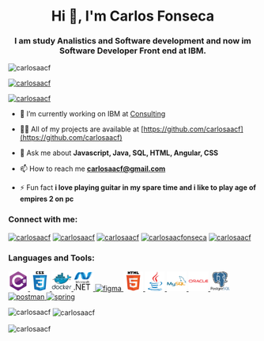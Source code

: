 <h1 align="center">Hi 👋, I'm Carlos Fonseca</h1>
<h3 align="center">I am study Analistics and Software development and now im Software Developer Front end at IBM.</h3>

<p align="left"> <img src="https://komarev.com/ghpvc/?username=carlosaacf&label=Profile%20views&color=0e75b6&style=flat" alt="carlosaacf" /> </p>

<p align="left"> <a href="https://github.com/ryo-ma/github-profile-trophy"><img src="https://github-profile-trophy.vercel.app/?username=carlosaacf" alt="carlosaacf" /></a> </p>

<p align="left"> <a href="https://twitter.com/carlosaacf" target="blank"><img src="https://img.shields.io/twitter/follow/carlosaacf?logo=twitter&style=for-the-badge" alt="carlosaacf" /></a> </p>

- 🔭 I’m currently working on IBM at [Consulting](https://www.ibm.com/us-en/)

- 👨‍💻 All of my projects are available at [https://github.com/carlosaacf](https://github.com/carlosaacf)

- 💬 Ask me about **Javascript, Java, SQL, HTML, Angular, CSS**

- 📫 How to reach me **carlosaacf@gmail.com**

- ⚡ Fun fact **i love playing guitar in my spare time and i like to play age of empires 2 on pc**

<h3 align="left">Connect with me:</h3>
<p align="left">
<a href="https://twitter.com/carlosaacf" target="blank"><img align="center" src="https://raw.githubusercontent.com/rahuldkjain/github-profile-readme-generator/master/src/images/icons/Social/twitter.svg" alt="carlosaacf" height="30" width="40" /></a>
<a href="https://linkedin.com/in/carlosaacf" target="blank"><img align="center" src="https://raw.githubusercontent.com/rahuldkjain/github-profile-readme-generator/master/src/images/icons/Social/linked-in-alt.svg" alt="carlosaacf" height="30" width="40" /></a>
<a href="https://fb.com/carlosaacf" target="blank"><img align="center" src="https://raw.githubusercontent.com/rahuldkjain/github-profile-readme-generator/master/src/images/icons/Social/facebook.svg" alt="carlosaacf" height="30" width="40" /></a>
<a href="https://instagram.com/carlosaacfonseca" target="blank"><img align="center" src="https://raw.githubusercontent.com/rahuldkjain/github-profile-readme-generator/master/src/images/icons/Social/instagram.svg" alt="carlosaacfonseca" height="30" width="40" /></a>
<a href="https://www.codechef.com/users/carlosaacf" target="blank"><img align="center" src="https://cdn.jsdelivr.net/npm/simple-icons@3.1.0/icons/codechef.svg" alt="carlosaacf" height="30" width="40" /></a>
</p>

<h3 align="left">Languages and Tools:</h3>
<p align="left"> <a href="https://www.w3schools.com/cs/" target="_blank" rel="noreferrer"> <img src="https://raw.githubusercontent.com/devicons/devicon/master/icons/csharp/csharp-original.svg" alt="csharp" width="40" height="40"/> </a> <a href="https://www.w3schools.com/css/" target="_blank" rel="noreferrer"> <img src="https://raw.githubusercontent.com/devicons/devicon/master/icons/css3/css3-original-wordmark.svg" alt="css3" width="40" height="40"/> </a> <a href="https://www.docker.com/" target="_blank" rel="noreferrer"> <img src="https://raw.githubusercontent.com/devicons/devicon/master/icons/docker/docker-original-wordmark.svg" alt="docker" width="40" height="40"/> </a> <a href="https://dotnet.microsoft.com/" target="_blank" rel="noreferrer"> <img src="https://raw.githubusercontent.com/devicons/devicon/master/icons/dot-net/dot-net-original-wordmark.svg" alt="dotnet" width="40" height="40"/> </a> <a href="https://www.figma.com/" target="_blank" rel="noreferrer"> <img src="https://www.vectorlogo.zone/logos/figma/figma-icon.svg" alt="figma" width="40" height="40"/> </a> <a href="https://www.w3.org/html/" target="_blank" rel="noreferrer"> <img src="https://raw.githubusercontent.com/devicons/devicon/master/icons/html5/html5-original-wordmark.svg" alt="html5" width="40" height="40"/> </a> <a href="https://www.java.com" target="_blank" rel="noreferrer"> <img src="https://raw.githubusercontent.com/devicons/devicon/master/icons/java/java-original.svg" alt="java" width="40" height="40"/> </a> <a href="https://www.mysql.com/" target="_blank" rel="noreferrer"> <img src="https://raw.githubusercontent.com/devicons/devicon/master/icons/mysql/mysql-original-wordmark.svg" alt="mysql" width="40" height="40"/> </a> <a href="https://www.oracle.com/" target="_blank" rel="noreferrer"> <img src="https://raw.githubusercontent.com/devicons/devicon/master/icons/oracle/oracle-original.svg" alt="oracle" width="40" height="40"/> </a> <a href="https://www.postgresql.org" target="_blank" rel="noreferrer"> <img src="https://raw.githubusercontent.com/devicons/devicon/master/icons/postgresql/postgresql-original-wordmark.svg" alt="postgresql" width="40" height="40"/> </a> <a href="https://postman.com" target="_blank" rel="noreferrer"> <img src="https://www.vectorlogo.zone/logos/getpostman/getpostman-icon.svg" alt="postman" width="40" height="40"/> </a> <a href="https://spring.io/" target="_blank" rel="noreferrer"> <img src="https://www.vectorlogo.zone/logos/springio/springio-icon.svg" alt="spring" width="40" height="40"/> </a> </p>

<p><img align="left" src="https://github-readme-stats.vercel.app/api/top-langs?username=carlosaacf&show_icons=true&locale=en&layout=compact" alt="carlosaacf" /></p>

<p>&nbsp;<img align="center" src="https://github-readme-stats.vercel.app/api?username=carlosaacf&show_icons=true&locale=en" alt="carlosaacf" /></p>

<p><img align="center" src="https://github-readme-streak-stats.herokuapp.com/?user=carlosaacf&" alt="carlosaacf" /></p>
